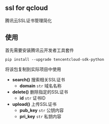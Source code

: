 ## ssl for qcloud

腾讯云SSL证书管理简化

## 使用

首先需要安装腾讯云开发者工具套件

```shell script
pip install --upgrade tencentcloud-sdk-python
```

将该包复制到实际项目中使用

- **search()** 搜索相关SSL证书
    - **domain** `str` 域名名称
- **delete()** 删除指定的SSL证书
    - **id** `str` 证书ID
- **upload()** 上传SSL证书
    - **pub_key** `str` 公钥内容
    - **pri_key** `str` 私钥内容